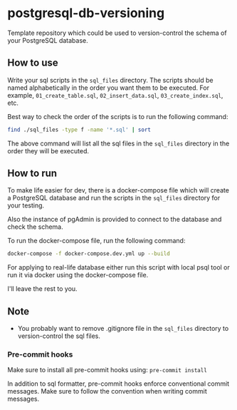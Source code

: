 # postgresql-db-versioning

Template repository which could be used to version-control the schema of your PostgreSQL database.


## How to use

Write your sql scripts in the `sql_files` directory. The scripts should be named alphabetically in the order you want them to be executed. For example, `01_create_table.sql`, `02_insert_data.sql`, `03_create_index.sql`, etc.

Best way to check the order of the scripts is to run the following command:

```bash
find ./sql_files -type f -name '*.sql' | sort
```

The above command will list all the sql files in the `sql_files` directory in the order they will be executed.

## How to run

To make life easier for dev, there is a docker-compose file which will create a PostgreSQL database and run the scripts in the `sql_files` directory for your testing.

Also the instance of pgAdmin is provided to connect to the database and check the schema.

To run the docker-compose file, run the following command:

```bash
docker-compose -f docker-compose.dev.yml up --build
```

For applying to real-life database either run this script with local psql tool or run it via docker using the docker-compose file.

I'll leave the rest to you.

## Note
- You probably want to remove .gitignore file in the `sql_files` directory to version-control the sql files.

### Pre-commit hooks

Make sure to install all pre-commit hooks using: `pre-commit install`

In addition to sql formatter, pre-commit hooks enforce conventional commit messages. Make sure to follow the convention when writing commit messages.